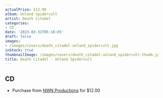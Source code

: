```yaml
---
actualPrice: $12.00
album: Unland Spidercult
artist: Death Citadel
categories:
- CD
date: '2023-03-31T05:18:05'
draft: false
images:
- /images/covers/death_citadel-unland_spidercult.jpg
inStock: true
thumbnailImage: /images/covers/death_citadel-unland_spidercult-thumb.jpg
title: Death Citadel - Unland Spidercult
---
```


## CD
* Purchase from [NWN Productions](http://shop.nwnprod.com/index.php?route=product/product&path=93&product_id=32899&sort=pd.name&order=ASC) for $12.00
